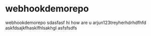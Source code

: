 # webhookdemorepo
webhookdemorepo
sdasfasf
hi how are u
arjun123treyherhdrhdfhfd
askfdsajkfhasklfhlsakhgl
asfsfsdfs
